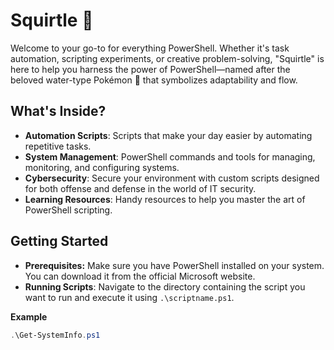 # Squirtle 🐢

Welcome to your go-to for everything PowerShell. Whether it's task automation, scripting experiments, or creative problem-solving, "Squirtle" is here to help you harness the power of PowerShell—named after the beloved water-type Pokémon 🐢 that symbolizes adaptability and flow.

## What's Inside?

* **Automation Scripts**: Scripts that make your day easier by automating repetitive tasks.
* **System Management**: PowerShell commands and tools for managing, monitoring, and configuring systems.
* **Cybersecurity**: Secure your environment with custom scripts designed for both offense and defense in the world of IT security.
* **Learning Resources**: Handy resources to help you master the art of PowerShell scripting.

## Getting Started

* **Prerequisites:** Make sure you have PowerShell installed on your system.  You can download it from the official Microsoft website.
* **Running Scripts**:  Navigate to the directory containing the script you want to run and execute it using `.\scriptname.ps1`.  

**Example**

```powershell
.\Get-SystemInfo.ps1
